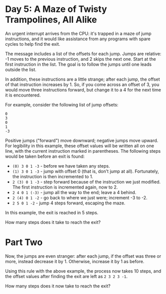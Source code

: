 # Day 5: A Maze of Twisty Trampolines, All Alike

An urgent interrupt arrives from the CPU: it's trapped in a maze of jump
instructions, and it would like assistance from any programs with spare cycles
to help find the exit.

The message includes a list of the offsets for each jump. Jumps are relative: -1
moves to the previous instruction, and 2 skips the next one. Start at the first
instruction in the list. The goal is to follow the jumps until one leads outside
the list.

In addition, these instructions are a little strange; after each jump, the
offset of that instruction increases by 1. So, if you come across an offset of
3, you would move three instructions forward, but change it to a 4 for the next
time it is encountered.

For example, consider the following list of jump offsets:

```
0
3
0
1
-3
```

Positive jumps ("forward") move downward; negative jumps move upward. For
legibility in this example, these offset values will be written all on one line,
with the current instruction marked in parentheses. The following steps would be
taken before an exit is found:

-   `(0) 3 0 1 -3` - before we have taken any steps.
-   `(1) 3 0 1 -3` - jump with offset 0 (that is, don't jump at all).
    Fortunately, the instruction is then incremented to 1.
-   `2 (3) 0 1 -3` - step forward because of the instruction we just modified.
    The first instruction is incremented again, now to 2.
-   `2 4 0 1 (-3)` - jump all the way to the end; leave a 4 behind.
-   `2 (4) 0 1 -2` - go back to where we just were; increment -3 to -2.
-   `2 5 0 1 -2` - jump 4 steps forward, escaping the maze.

In this example, the exit is reached in 5 steps.

How many steps does it take to reach the exit?

# Part Two

Now, the jumps are even stranger: after each jump, if the offset was three or
more, instead decrease it by 1. Otherwise, increase it by 1 as before.

Using this rule with the above example, the process now takes 10 steps, and the
offset values after finding the exit are left as `2 3 2 3 -1`.

How many steps does it now take to reach the exit?
